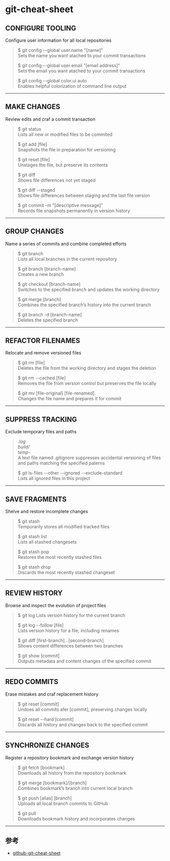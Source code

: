 # git-cheat-sheet


## CONFIGURE TOOLING
Configure user information for all local repositories

> $ git config --global user.name "[name]" <br/>
> Sets the name you want atached to your commit transactions
> 
> $ git config --global user.email "[email address]" <br/>
> Sets the email you want atached to your commit transactions
> 
> $ git config --global color.ui auto <br/>
> Enables helpful colorization of command line output


---


## MAKE CHANGES
Review edits and craf a commit transaction

> $ git status <br/>
> Lists all new or modified files to be commited
> 
> $ git add [file] <br/>
> Snapshots the file in preparation for versioning
> 
> $ git reset [file] <br/>
> Unstages the file, but preserve its contents
> 
> $ git diff <br/>
> Shows file differences not yet staged 
> 
> $ git diff --staged <br/>
> Shows file differences between staging and the last file version
> 
> $ git commit -m "[descriptive message]" <br/>
> Records file snapshots permanently in version history


---


## GROUP CHANGES
Name a series of commits and combine completed efforts

> $ git branch <br/>
> Lists all local branches in the current repository
> 
> $ git branch [branch-name] <br/>
> Creates a new branch
> 
> $ git checkout [branch-name] <br/>
> Switches to the specified branch and updates the working directory
> 
> $ git merge [branch] <br/>
> Combines the specified branch’s history into the current branch
> 
> $ git branch -d [branch-name] <br/>
> Deletes the specified branch


---


## REFACTOR FILENAMES
Relocate and remove versioned files
 
> $ git rm [file] <br/>
> Deletes the file from the working directory and stages the deletion
> 
> $ git rm --cached [file] <br/>
> Removes the file from version control but preserves the file locally
> 
> $ git mv [file-original] [file-renamed] <br/>
> Changes the file name and prepares it for commit


---


## SUPPRESS TRACKING
Exclude temporary files and paths

> *.log <br/>
> build/ <br/>
> temp-* <br/>
> A text file named .gitignore suppresses accidental versioning of
> files and paths matching the specified paterns
> 
>
> $ git ls-files --other --ignored --exclude-standard <br/>
> Lists all ignored files in this project


---


## SAVE FRAGMENTS
Shelve and restore incomplete changes

> $ git stash <br/>
> Temporarily stores all modified tracked files
> 
> $ git stash list <br/>
> Lists all stashed changesets
> 
> $ git stash pop <br/>
> Restores the most recently stashed files
> 
> $ git stash drop <br/>
> Discards the most recently stashed changeset


---


## REVIEW HISTORY
Browse and inspect the evolution of project files

> $ git log
> Lists version history for the current branch
> 
> $ git log --follow [file] <br/>
> Lists version history for a file, including renames
> 
> $ git diff [first-branch]...[second-branch] <br/>
> Shows content differences between two branches
> 
> $ git show [commit] <br/>
> Outputs metadata and content changes of the specified commit


---


## REDO COMMITS
Erase mistakes and craf replacement history

> $ git reset [commit] <br/>
> Undoes all commits afer [commit], preserving changes locally
> 
> $ git reset --hard [commit] <br/>
> Discards all history and changes back to the specified commit


---


## SYNCHRONIZE CHANGES
Register a repository bookmark and exchange version history

> $ git fetch [bookmark] <br/>
> Downloads all history from the repository bookmark
> 
> $ git merge [bookmark]/[branch] <br/>
> Combines bookmark’s branch into current local branch
> 
>
> $ git push [alias] [branch] <br/>
> Uploads all local branch commits to GitHub
> 
> $ git pull <br/>
> Downloads bookmark history and incorporates changes


---


## 参考
* [github-git-cheat-sheet](https://github.github.com/training-kit/downloads/github-git-cheat-sheet.pdf)